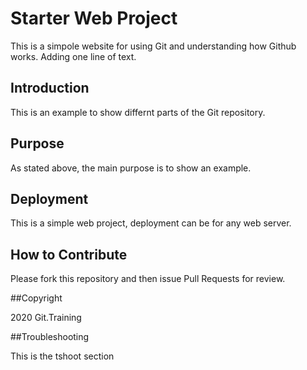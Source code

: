 # Starter Web Project
This is a simpole website for using Git and understanding how Github works. Adding one line of text.
## Introduction
This is an example to show differnt parts of the Git repository.
## Purpose
As stated above, the main purpose is to show an example.
## Deployment
This is a simple web project, deployment can be for any web server.
## How to Contribute

Please fork this repository and then issue Pull Requests for review.

##Copyright

2020 Git.Training

##Troubleshooting

This is the tshoot section